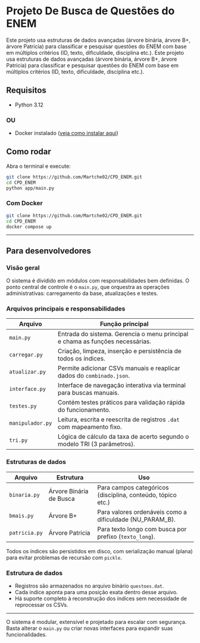 # Projeto De Busca de Questões do ENEM

Este projeto usa estruturas de dados avançadas (árvore binária, árvore B+, árvore Patricia) para classificar e pesquisar questões do ENEM com base em múltiplos critérios (ID, texto, dificuldade, disciplina etc.).
Este projeto usa estruturas de dados avançadas (árvore binária, árvore B+, árvore Patricia) para classificar e pesquisar questões do ENEM com base em múltiplos critérios (ID, texto, dificuldade, disciplina etc.).

## Requisitos

- Python 3.12

### OU

- Docker instalado ([veja como instalar aqui](https://www.docker.com/products/docker-desktop/))

## Como rodar

Abra o terminal e execute:

```bash
git clone https://github.com/Martche02/CPD_ENEM.git
cd CPD_ENEM
python app/main.py
```

### Com Docker

```bash
git clone https://github.com/Martche02/CPD_ENEM.git
cd CPD_ENEM
docker compose up
```

---

## Para desenvolvedores

### Visão geral

O sistema é dividido em módulos com responsabilidades bem definidas. O ponto central de controle é o `main.py`, que orquestra as operações administrativas: carregamento da base, atualizações e testes.

### Arquivos principais e responsabilidades

| Arquivo          | Função principal                                                              |
| ---------------- | ----------------------------------------------------------------------------- |
| `main.py`        | Entrada do sistema. Gerencia o menu principal e chama as funções necessárias. |
| `carregar.py`    | Criação, limpeza, inserção e persistência de todos os índices.                |
| `atualizar.py`   | Permite adicionar CSVs manuais e reaplicar dados do `combinado.json`.         |
| `interface.py`   | Interface de navegação interativa via terminal para buscas manuais.           |
| `testes.py`      | Contém testes práticos para validação rápida do funcionamento.                |
| `manipulador.py` | Leitura, escrita e reescrita de registros `.dat` com mapeamento fixo.         |
| `tri.py`         | Lógica de cálculo da taxa de acerto segundo o modelo TRI (3 parâmetros).      |

### Estruturas de dados

| Arquivo       | Estrutura               | Uso                                                         |
| ------------- | ----------------------- | ----------------------------------------------------------- |
| `binaria.py`  | Árvore Binária de Busca | Para campos categóricos (disciplina, conteúdo, tópico etc.) |
| `bmais.py`    | Árvore B+               | Para valores ordenáveis como a dificuldade (NU_PARAM_B).    |
| `patricia.py` | Árvore Patricia         | Para texto longo com busca por prefixo (`texto_long`).      |

Todos os índices são persistidos em disco, com serialização manual (plana) para evitar problemas de recursão com `pickle`.

### Estrutura de dados

- Registros são armazenados no arquivo binário `questoes.dat`.
- Cada índice aponta para uma posição exata dentro desse arquivo.
- Há suporte completo à reconstrução dos índices sem necessidade de reprocessar os CSVs.

---

O sistema é modular, extensível e projetado para escalar com segurança. Basta alterar o `main.py` ou criar novas interfaces para expandir suas funcionalidades.
